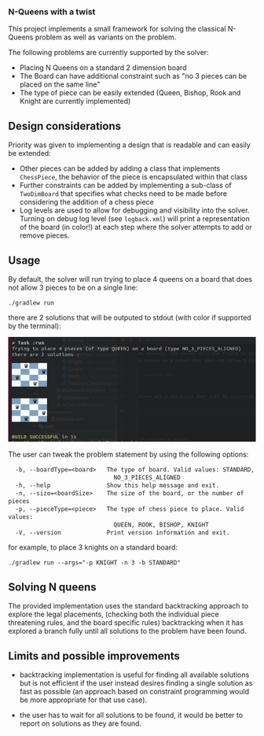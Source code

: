 ### N-Queens with a twist

This project implements a small framework for solving the classical N-Queens 
problem as well as variants on the problem.

The following problems are currently supported by the solver:
- Placing N Queens on a standard 2 dimension board
- The Board can have additional constraint such as "no 3 pieces can be placed on the same line"
- The type of piece can be easily extended (Queen, Bishop, Rook and Knight are currently implemented)

## Design considerations
Priority was given to implementing a design that is readable and can easily be extended:
  - Other pieces can be added by adding a class that implements `ChessPiece`, the behavior of the piece is encapsulated within that class
  - Further constraints can be added by implementing a sub-class of `TwoDimBoard` that specifies what checks need to be made before considering the addition of a chess piece
 - Log levels are used to allow for debugging and visibility into the solver.
Turning on debug log level (see `logback.xml`) will print a representation of the board (in color!) at each step where the solver attempts to add or remove pieces.

## Usage

By default, the solver will run trying to place
4 queens on a board that does not allow 3 pieces to be on a single line:
```
./gradlew run
```

there are 2 solutions that will be outputed to stdout (with color if supported by the terminal):

![alt text](run-4.png)

The user can tweak the problem statement by using the following options:
```Solve variants of the classical N-queens problem
  -b, --boardType=<board>   The type of board. Valid values: STANDARD,
                              NO_3_PIECES_ALIGNED
  -h, --help                Show this help message and exit.
  -n, --size=<boardSize>    The size of the board, or the number of pieces
  -p, --pieceType=<piece>   The type of chess piece to place. Valid values:
                              QUEEN, ROOK, BISHOP, KNIGHT
  -V, --version             Print version information and exit.
  ```

for example, to place 3 knights on a standard board:
```
./gradlew run --args="-p KNIGHT -n 3 -b STANDARD"
```

## Solving N queens
The provided implementation uses the standard backtracking approach
to explore the legal placements, (checking both the individual piece threatening rules, and the board specific rules)
backtracking when it has explored a branch fully until all solutions to the problem have been found.

## Limits and possible improvements
- backtracking implementation is useful for finding all available solutions but is not efficient
if the user instead desires finding a single solution as fast as possible (an approach based on constraint programming
  would be more appropriate for that use case).
  
- the user has to wait for all solutions to be found, it would be better to report on solutions as they are found.

